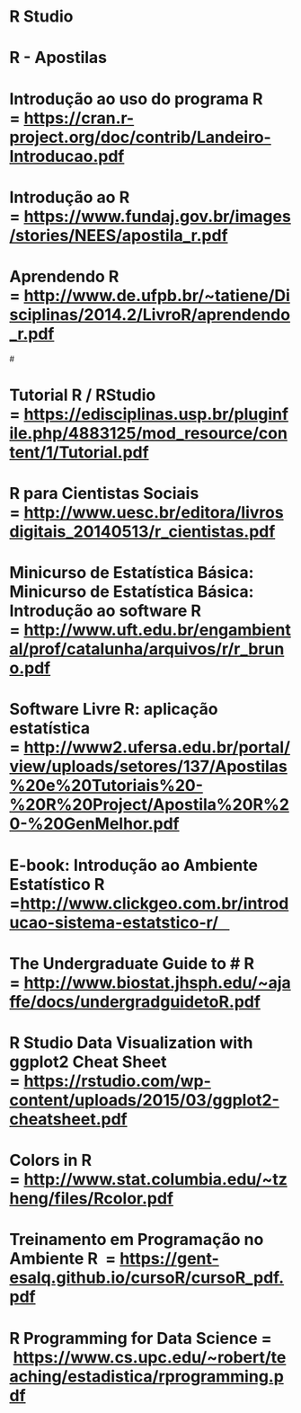 # R Studio
# 
# R - Apostilas
#
# Introdução ao uso do programa R  = https://cran.r-project.org/doc/contrib/Landeiro-Introducao.pdf
#
# Introdução ao R = https://www.fundaj.gov.br/images/stories/NEES/apostila_r.pdf
#
# Aprendendo R = http://www.de.ufpb.br/~tatiene/Disciplinas/2014.2/LivroR/aprendendo_r.pdf
#  
# Tutorial R / RStudio  = https://edisciplinas.usp.br/pluginfile.php/4883125/mod_resource/content/1/Tutorial.pdf
#
# R para Cientistas Sociais = http://www.uesc.br/editora/livrosdigitais_20140513/r_cientistas.pdf
#
# Minicurso de Estatística Básica: Minicurso de Estatística Básica:  Introdução ao software R  = http://www.uft.edu.br/engambiental/prof/catalunha/arquivos/r/r_bruno.pdf
#
# Software Livre R: aplicação estatística  = http://www2.ufersa.edu.br/portal/view/uploads/setores/137/Apostilas%20e%20Tutoriais%20-%20R%20Project/Apostila%20R%20-%20GenMelhor.pdf
#
# E-book: Introdução ao Ambiente Estatístico R =http://www.clickgeo.com.br/introducao-sistema-estatstico-r/    
#
# The Undergraduate Guide to # R  = http://www.biostat.jhsph.edu/~ajaffe/docs/undergradguidetoR.pdf
#
# R Studio Data Visualization with ggplot2 Cheat Sheet  = https://rstudio.com/wp-content/uploads/2015/03/ggplot2-cheatsheet.pdf
#
# Colors in R  = http://www.stat.columbia.edu/~tzheng/files/Rcolor.pdf
#
# Treinamento em Programação no Ambiente R  = https://gent-esalq.github.io/cursoR/cursoR_pdf.pdf
#
# R Programming for Data Science =   https://www.cs.upc.edu/~robert/teaching/estadistica/rprogramming.pdf
#
